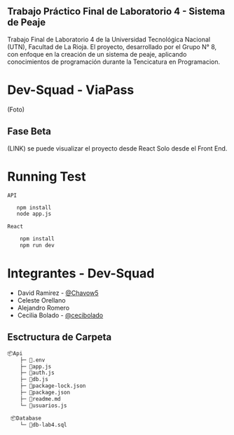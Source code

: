## Trabajo Práctico Final de Laboratorio 4 - Sistema de Peaje 
Trabajo Final de Laboratorio 4 de la Universidad Tecnológica Nacional (UTN), Facultad de La Rioja.
El proyecto, desarrollado por el Grupo N° 8, con enfoque en la creación de un sistema de peaje, aplicando conocimientos de programación durante la Tencicatura en Programacion. 

# Dev-Squad - ViaPass
(Foto)

## Fase Beta
 (LINK) se puede visualizar el proyecto desde React
 Solo desde el Front End.

# Running Test  
 `API`
 ```bash
    npm install
    node app.js
```

 `React`
```bash
    npm install
    npm run dev
```

# Integrantes - Dev-Squad
* David Ramirez - [@Chavow5](https://www.github.com/chavow5)
* Celeste Orellano
* Alejandro Romero
* Cecilia Bolado - [@cecibolado](http://www.github.com/cecibolado)

## Esctructura de Carpeta
```bash
📦Api
    ├─ 📜.env
    ├─ 📜app.js
    ├─ 📜auth.js
    ├─ 📜db.js
    ├─ 📜package-lock.json
    ├─ 📜package.json
    ├─ 📜readme.md
    └─ 📜usuarios.js

 📦Database
    └─ 📜db-lab4.sql
```
